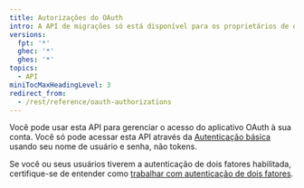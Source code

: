 ```yaml
---
title: Autorizações do OAuth
intro: A API de migrações só está disponível para os proprietários de organizações autenticadas.
versions:
  fpt: '*'
  ghec: '*'
  ghes: '*'
topics:
  - API
miniTocMaxHeadingLevel: 3
redirect_from:
  - /rest/reference/oauth-authorizations
---
```


Você pode usar esta API para gerenciar o acesso do aplicativo OAuth à sua conta. Você só pode acessar esta API através da [Autenticação básica](/rest/overview/other-authentication-methods#basic-authentication) usando seu nome de usuário e senha, não tokens.

Se você ou seus usuários tiverem a autenticação de dois fatores habilitada, certifique-se de entender como [trabalhar com autenticação de dois fatores](/rest/overview/other-authentication-methods#working-with-two-factor-authentication).
